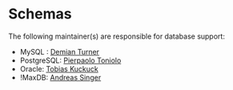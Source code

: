 <!-- Name: Community/Maintainers/DbSchemas -->
<!-- Version: 2 -->
<!-- Last-Modified: 2005/11/15 14:46:45 -->
<!-- Author: aj -->
# Schemas
The following maintainer(s) are responsible for database support:

  * MySQL : [Demian Turner](/wiki:User/DemianTurner/)
  * PostgreSQL: [Pierpaolo Toniolo](/wiki:User/PierpaoloToniolo/)
  * Oracle: [Tobias Kuckuck](/wiki:User/TobiasKuckuck/)
  * !MaxDB: [Andreas Singer](/wiki:User/AndreasSinger/)